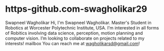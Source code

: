 # https-github.com-swagholikar29
Swapneel Wagholikar
Hi, I'm Swapneel Wagholikar. Master's Student in Robotics at Worcester Polytechnic Institute, USA.
I’m interested in all forms of Robitics involving data science, perception, motion planning and computer vision.
I’m looking to collaborate on projects related to my interests!
mailbox You can reach me at wagholikarsd@gmail.com!
